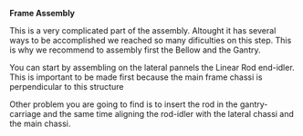 **Frame Assembly**

This is a very complicated part of the assembly. Altought it has several ways to be accomplished we reached so many dificulties on this step. This is why we recommend to assembly first the Bellow and the Gantry.

You can start by assembling on the lateral pannels the Linear Rod end-idler. This is important to be made first because the main frame chassi is perpendicular to this structure

Other problem you are going to find is to insert the rod in the gantry-carriage and the same time aligning the rod-idler with the lateral chassi and the main chassi. 